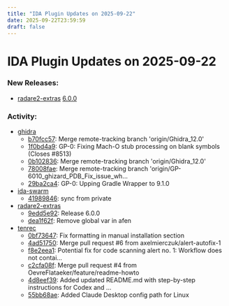 ```yaml
---
title: "IDA Plugin Updates on 2025-09-22"
date: 2025-09-22T23:59:59
draft: false
---
```


# IDA Plugin Updates on 2025-09-22

### New Releases:
  - [radare2-extras](https://github.com/radareorg/radare2-extras) [6.0.0](https://github.com/radareorg/radare2-extras/releases/tag/6.0.0)

### Activity:
  - [ghidra](https://github.com/NationalSecurityAgency/ghidra)
    - [b70fcc57](https://github.com/NationalSecurityAgency/ghidra/commit/b70fcc57ee854cd426bedea3953b75badd556243): Merge remote-tracking branch 'origin/Ghidra_12.0'
    - [1f0bd4a9](https://github.com/NationalSecurityAgency/ghidra/commit/1f0bd4a9e22f4b5bbbce62577edebb0ba3644259): GP-0: Fixing Mach-O stub processing on blank symbols (Closes #8513)
    - [0b102836](https://github.com/NationalSecurityAgency/ghidra/commit/0b102836d367726d4700afedd0ed5e3481d82e34): Merge remote-tracking branch 'origin/Ghidra_12.0'
    - [78008fae](https://github.com/NationalSecurityAgency/ghidra/commit/78008fae1e916fb26e3f099014c27c5c2fa97b11): Merge remote-tracking branch 'origin/GP-6010_ghizard_PDB_Fix_issue_wh…
    - [29ba2ca4](https://github.com/NationalSecurityAgency/ghidra/commit/29ba2ca46db4f150747b6429551186b5d3c18a5f): GP-0: Upping Gradle Wrapper to 9.1.0
  - [ida-swarm](https://github.com/shells-above/ida-swarm)
    - [41989846](https://github.com/shells-above/ida-swarm/commit/41989846044a0f2d16918f5982ab53bcb44aceed): sync from private
  - [radare2-extras](https://github.com/radareorg/radare2-extras)
    - [9edd5e92](https://github.com/radareorg/radare2-extras/commit/9edd5e922b0f8e923362bef67bc3a56b002c0124): Release 6.0.0
    - [dea1f62f](https://github.com/radareorg/radare2-extras/commit/dea1f62f8fc515782ca2b581c8b1827065139fc6): Remove global var in afen
  - [tenrec](https://github.com/axelmierczuk/tenrec)
    - [0bf73647](https://github.com/axelmierczuk/tenrec/commit/0bf73647ddabd75f1be2d4abf2faac37adc8ed0e): Fix formatting in manual installation section
    - [4ad51750](https://github.com/axelmierczuk/tenrec/commit/4ad517505b629580393da880947f10c1997f20fb): Merge pull request #6 from axelmierczuk/alert-autofix-1
    - [f8e2eea1](https://github.com/axelmierczuk/tenrec/commit/f8e2eea1ceffa68238d89d000252dcd74405ede0): Potential fix for code scanning alert no. 1: Workflow does not contai…
    - [c2cfa08f](https://github.com/axelmierczuk/tenrec/commit/c2cfa08f7509e4a14986a2f5ba62c0e8394b1d31): Merge pull request #4 from OevreFlataeker/feature/readme-howto
    - [4d8eef39](https://github.com/axelmierczuk/tenrec/commit/4d8eef398b0765d9001ebcffffffd66ba9e5d29e): Added updated README.md with step-by-step instructions for Codex and …
    - [55bb68ae](https://github.com/axelmierczuk/tenrec/commit/55bb68aea8079ccc26df937ea20955df59c97908): Added Claude Desktop config path for Linux
